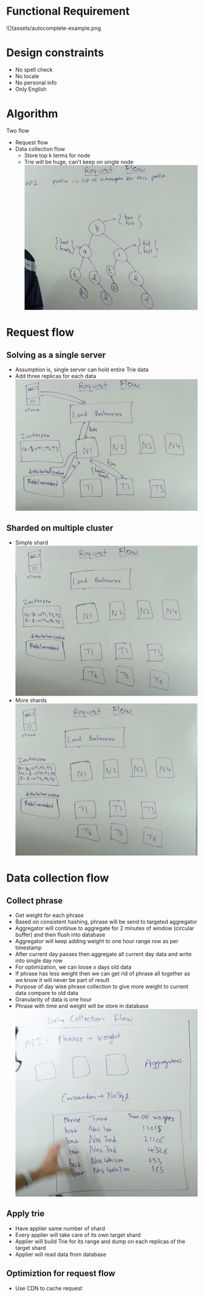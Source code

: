 # Functional Requirement
![](assets/autocomplete-example.png
# Design constraints
- No spell check
- No locale
- No personal info
- Only English
# Algorithm
Two flow
- Request flow
- Data collection flow
    - Store top k terms for node
    - Trie will be huge, can't keep on single node
![](assets/trie-with-topk.png)
# Request flow
## Solving as a single server
- Assumption is, single server can hold entire Trie data
- Add three replicas for each data
![](assets/trie-on-single-machine.png)
## Sharded on multiple cluster
- Simple shard
![](assets/trie-simple-shard.png)
- More shards
![](assets/trie-multi-shard.png)
# Data collection flow
## Collect phrase
- Get weight for each phrase
- Based on consistent hashing, phrase will be send to targeted aggregator
- Aggregator will continue to aggregate for 2 minutes of window (circular buffer) and then flush into database
- Aggregator will keep adding weight to one hour range row as per timestamp
- After current day passes then aggregate all current day data and write into single day row
- For optimization, we can loose x days old data
- If phrase has less weight then we can get rid of phrase all together as we know it will never be part of result
- Purpose of day wise phrase collection to give more weight to current data compare to old data
- Granularity of data is one hour
- Phrase with time and weight will be store in database
![](assets/collect-phrase.png)
## Apply trie
- Have applier same number of shard
- Every applier will take care of its own target shard
- Applier will build Trie for its range and dump on each replicas of the target shard
- Applier will read data from database
## Optimiztion for request flow
- Use CDN to cache request
